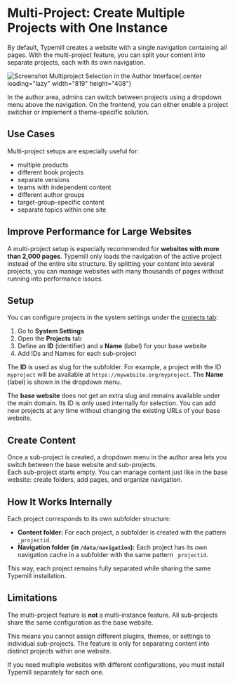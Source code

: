 # Multi-Project: Create Multiple Projects with One Instance

By default, Typemill creates a website with a single navigation containing all pages.  With the multi-project feature, you can split your content into separate projects, each with its own navigation.

![Screenshot Multiproject Selection in the Author Interface](media/live/typemill-multiproject-edited.webp){.center loading="lazy" width="819" height="408"}

In the author area, admins can switch between projects using a dropdown menu above the navigation. On the frontend, you can either enable a project switcher or implement a theme-specific solution.

## Use Cases

Multi-project setups are especially useful for:

* multiple products  
* different book projects  
* separate versions  
* teams with independent content  
* different author groups  
* target-group–specific content  
* separate topics within one site

## Improve Performance for Large Websites

A multi-project setup is especially recommended for **websites with more than 2,000 pages**. Typemill only loads the navigation of the active project instead of the entire site structure. By splitting your content into several projects, you can manage websites with many thousands of pages without running into performance issues.

## Setup

You can configure projects in the system settings under the [projects tab](/admin-guide/project-tab):

1. Go to **System Settings**  
2. Open the **Projects** tab  
3. Define an **ID** (identifier) and a **Name** (label) for your base website  
4. Add IDs and Names for each sub-project  

The **ID** is used as slug for the subfolder. For example, a project with the ID `myproject` will be available at `https://mywebsite.org/myproject`. The **Name** (label) is shown in the dropdown menu.

The **base website** does not get an extra slug and remains available under the main domain. Its ID is only used internally for selection. You can add new projects at any time without changing the existing URLs of your base website.

## Create Content

Once a sub-project is created, a dropdown menu in the author area lets you switch between the base website and sub-projects.  
Each sub-project starts empty. You can manage content just like in the base website: create folders, add pages, and organize navigation.

## How It Works Internally

Each project corresponds to its own subfolder structure:

- **Content folder:** For each project, a subfolder is created with the pattern `_projectid`.  
- **Navigation folder (in `/data/navigation`):** Each project has its own navigation cache in a subfolder with the same pattern `_projectid`.  

This way, each project remains fully separated while sharing the same Typemill installation.

## Limitations

The multi-project feature is **not** a multi-instance feature. All sub-projects share the same configuration as the base website.  

This means you cannot assign different plugins, themes, or settings to individual sub-projects. The feature is only for separating content into distinct projects within one website. 

If you need multiple websites with different configurations, you must install Typemill separately for each one.

